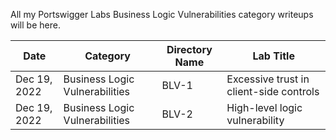 All my Portswigger Labs Business Logic Vulnerabilities category writeups will be here.

Date	 	  | Category                       | Directory Name | Lab Title
--------------|--------------------------------|----------------|----------------------
Dec 19, 2022  | Business Logic Vulnerabilities | BLV-1          | Excessive trust in client-side controls
Dec 19, 2022  | Business Logic Vulnerabilities | BLV-2          | High-level logic vulnerability